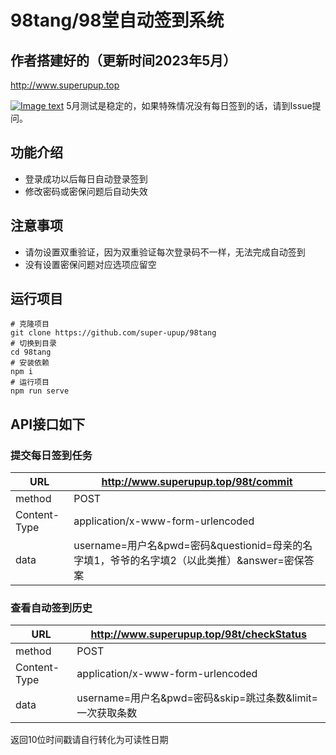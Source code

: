 # 98tang/98堂自动签到系统

## 作者搭建好的（更新时间2023年5月）
http://www.superupup.top

[![Image text](https://github.com/super-upup/98tang/edit/master/readme/login-history.png)](https://github.com/super-upup/98tang/blob/master/readme/login-history.png?raw=true)
5月测试是稳定的，如果特殊情况没有每日签到的话，请到Issue提问。

## 功能介绍

- 登录成功以后每日自动登录签到
- 修改密码或密保问题后自动失效

## 注意事项

- 请勿设置双重验证，因为双重验证每次登录码不一样，无法完成自动签到
- 没有设置密保问题对应选项应留空

## 运行项目
```shell
# 克隆项目
git clone https://github.com/super-upup/98tang
# 切换到目录
cd 98tang
# 安装依赖
npm i
# 运行项目
npm run serve
```

## API接口如下

### 提交每日签到任务

| URL          | http://www.superupup.top/98t/commit                                |
| ------------ | ------------------------------------------------------------ |
| method       | POST                                                         |
| Content-Type | application/x-www-form-urlencoded                            |
| data         | username=用户名&pwd=密码&questionid=母亲的名字填1，爷爷的名字填2（以此类推）&answer=密保答案 |

### 查看自动签到历史

| URL          | http://www.superupup.top/98t/checkStatus                          |
| ------------ | ----------------------------------------------------------- |
| method       | POST                                                        |
| Content-Type | application/x-www-form-urlencoded                           |
| data         | username=用户名&pwd=密码&skip=跳过条数&limit=一次获取条数 |

返回10位时间戳请自行转化为可读性日期

